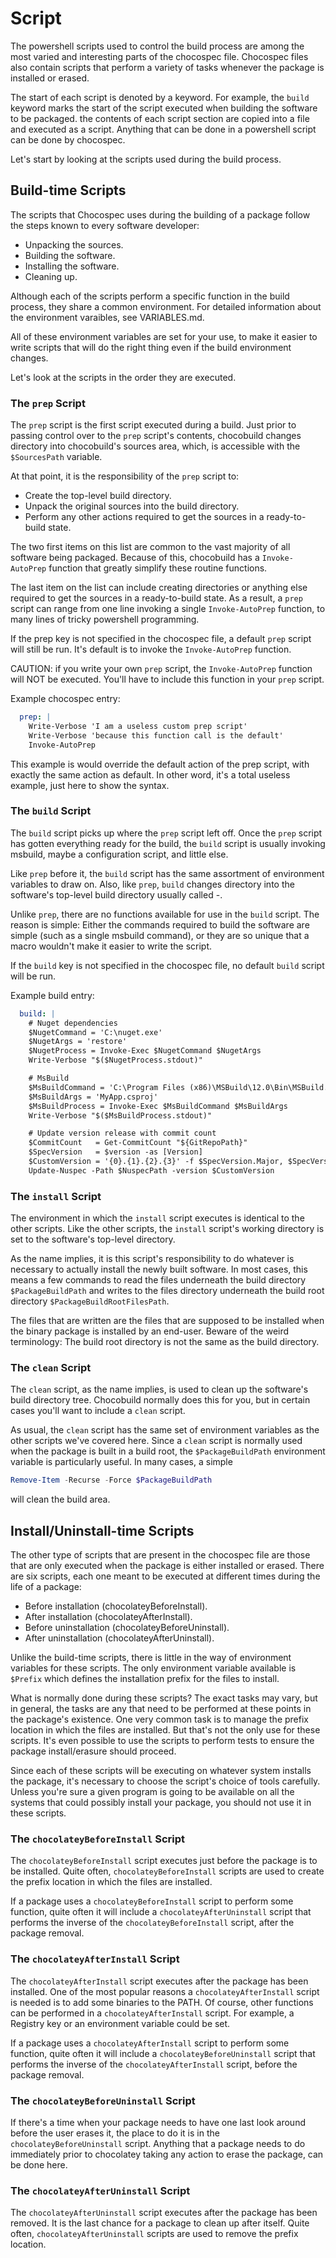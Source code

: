 # Script

The powershell scripts used to control the build process are among the most varied and interesting parts of the chocospec file.
Chocospec files also contain scripts that perform a variety of tasks whenever the package is installed or erased.

The start of each script is denoted by a keyword. For example, the `build` keyword marks the start of the script executed when building the software to be packaged. the contents of each script section are copied into a file and executed as a script. Anything that can be done in a powershell script can be done by chocospec.

Let's start by looking at the scripts used during the build process.

## Build-time Scripts

The scripts that Chocospec uses during the building of a package follow the steps known to every software developer:

* Unpacking the sources.
* Building the software.
* Installing the software.
* Cleaning up.

Although each of the scripts perform a specific function in the build process, they share a common environment.
For detailed information about the environment varaibles, see VARIABLES.md.

All of these environment variables are set for your use, to make it easier to write scripts that will do the right thing even if the build environment changes.

Let's look at the scripts in the order they are executed.

### The `prep` Script

The `prep` script is the first script executed during a build. Just prior to passing control over to the `prep` script's contents, chocobuild changes directory into chocobuild's sources area, which, is accessible with the `$SourcesPath` variable.

At that point, it is the responsibility of the `prep` script to:

* Create the top-level build directory.
* Unpack the original sources into the build directory.
* Perform any other actions required to get the sources in a ready-to-build state.

The two first items on this list are common to the vast majority of all software being packaged. Because of this, chocobuild has a `Invoke-AutoPrep` function that greatly simplify these routine functions.

The last item on the list can include creating directories or anything else required to get the sources in a ready-to-build state. As a result, a `prep` script can range from one line invoking a single `Invoke-AutoPrep` function, to many lines of tricky powershell programming.

If the prep key is not specified in the chocospec file, a default `prep` script will still be run.
It's default is to invoke the `Invoke-AutoPrep` function.

CAUTION: if you write your own `prep` script, the `Invoke-AutoPrep` function will NOT be executed. You'll have to include this function in your `prep` script.

Example chocospec entry:
```yaml
  prep: |
    Write-Verbose 'I am a useless custom prep script'
    Write-Verbose 'because this function call is the default'
    Invoke-AutoPrep
```

This example is would override the default action of the prep script, with exactly the same action as default.
In other word, it's a total useless example, just here to show the syntax.

### The `build` Script

The `build` script picks up where the `prep` script left off. Once the `prep` script has gotten everything ready for the build, the `build` script is usually invoking msbuild, maybe a configuration script, and little else.

Like `prep` before it, the `build` script has the same assortment of environment variables to draw on. Also, like `prep`, `build` changes directory into the software's top-level build directory usually called <name>-<version>.

Unlike `prep`, there are no functions available for use in the `build` script. The reason is simple: Either the commands required to build the software are simple (such as a single msbuild command), or they are so unique that a macro wouldn't make it easier to write the script.

If the `build` key is not specified in the chocospec file, no default `build` script will be run.

Example build entry:
```yaml
  build: |
    # Nuget dependencies
    $NugetCommand = 'C:\nuget.exe'
    $NugetArgs = 'restore'
    $NugetProcess = Invoke-Exec $NugetCommand $NugetArgs
    Write-Verbose "$($NugetProcess.stdout)"

    # MsBuild
    $MsBuildCommand = 'C:\Program Files (x86)\MSBuild\12.0\Bin\MSBuild.exe'
    $MsBuildArgs = 'MyApp.csproj'
    $MsBuildProcess = Invoke-Exec $MsBuildCommand $MsBuildArgs
    Write-Verbose "$($MsBuildProcess.stdout)"

    # Update version release with commit count
    $CommitCount   = Get-CommitCount "${GitRepoPath}"
    $SpecVersion   = $version -as [Version]
    $CustomVersion = '{0}.{1}.{2}.{3}' -f $SpecVersion.Major, $SpecVersion.Minor, $SpecVersion.Build, $CommitCount
    Update-Nuspec -Path $NuspecPath -version $CustomVersion
```

### The `install` Script

The environment in which the `install` script executes is identical to the other scripts. Like the other scripts, the `install` script's working directory is set to the software's top-level directory.

As the name implies, it is this script's responsibility to do whatever is necessary to actually install the newly built software. In most cases, this means a few commands to read the files underneath the build directory `$PackageBuildPath` and writes to the files directory underneath the build root directory `$PackageBuildRootFilesPath`.

The files that are written are the files that are supposed to be installed when the binary package is installed by an end-user.
Beware of the weird terminology: The build root directory is not the same as the build directory.

### The `clean` Script

The `clean` script, as the name implies, is used to clean up the software's build directory tree. Chocobuild normally does this for you, but in certain cases you'll want to include a `clean` script.

As usual, the `clean` script has the same set of environment variables as the other scripts we've covered here. Since a `clean` script is normally used when the package is built in a build root, the `$PackageBuildPath` environment variable is particularly useful. In many cases, a simple

```powershell
Remove-Item -Recurse -Force $PackageBuildPath
```

will clean the build area.

## Install/Uninstall-time Scripts

The other type of scripts that are present in the chocospec file are those that are only executed when the package is either installed or erased.
There are six scripts, each one meant to be executed at different times during the life of a package:

* Before installation (chocolateyBeforeInstall).
* After installation (chocolateyAfterInstall).
* Before uninstallation (chocolateyBeforeUninstall).
* After uninstallation (chocolateyAfterUninstall).

Unlike the build-time scripts, there is little in the way of environment variables for these scripts. The only environment variable available is `$Prefix` which defines the installation prefix for the files to install.

What is normally done during these scripts? The exact tasks may vary, but in general, the tasks are any that need to be performed at these points in the package's existence. One very common task is to manage the prefix location in which the files are installed. But that's not the only use for these scripts. It's even possible to use the scripts to perform tests to ensure the package install/erasure should proceed.

Since each of these scripts will be executing on whatever system installs the package, it's necessary to choose the script's choice of tools carefully. Unless you're sure a given program is going to be available on all the systems that could possibly install your package, you should not use it in these scripts.

### The `chocolateyBeforeInstall` Script

The `chocolateyBeforeInstall` script executes just before the package is to be installed.
Quite often, `chocolateyBeforeInstall` scripts are used to create the prefix location in which the files are installed.

If a package uses a `chocolateyBeforeInstall` script to perform some function, quite often it will include a `chocolateyAfterUninstall` script that performs the inverse of the `chocolateyBeforeInstall` script, after the package removal.

### The `chocolateyAfterInstall` Script

The `chocolateyAfterInstall` script executes after the package has been installed. One of the most popular reasons a `chocolateyAfterInstall` script is needed is to add some binaries to the PATH. Of course, other functions can be performed in a `chocolateyAfterInstall` script. For example, a Registry key or an environment variable could be set.

If a package uses a `chocolateyAfterInstall` script to perform some function, quite often it will include a `chocolateyBeforeUninstall` script that performs the inverse of the `chocolateyAfterInstall` script, before the package removal.

### The `chocolateyBeforeUninstall` Script

If there's a time when your package needs to have one last look around before the user erases it, the place to do it is in the `chocolateyBeforeUninstall` script. Anything that a package needs to do immediately prior to chocolatey taking any action to erase the package, can be done here.

### The `chocolateyAfterUninstall` Script

The `chocolateyAfterUninstall` script executes after the package has been removed. It is the last chance for a package to clean up after itself.
Quite often, `chocolateyAfterUninstall` scripts are used to remove the prefix location.
